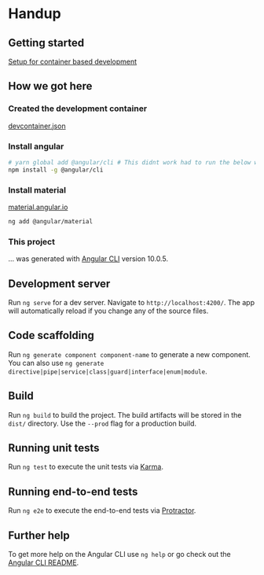 # Handup

## Getting started

[Setup for container based development](https://code.visualstudio.com/docs/remote/containers-tutorial)

## How we got here

### Created the development container

[devcontainer.json](.devcontainer/devcontainer.json)

### Install angular

```bash
# yarn global add @angular/cli # This didnt work had to run the below with a --force after
npm install -g @angular/cli
```

### Install material

[material.angular.io](https://material.angular.io/)

```bash
ng add @angular/material
```

### This project

... was generated with [Angular CLI](https://github.com/angular/angular-cli) version 10.0.5.

## Development server

Run `ng serve` for a dev server. Navigate to `http://localhost:4200/`. The app will automatically reload if you change any of the source files.

## Code scaffolding

Run `ng generate component component-name` to generate a new component. You can also use `ng generate directive|pipe|service|class|guard|interface|enum|module`.

## Build

Run `ng build` to build the project. The build artifacts will be stored in the `dist/` directory. Use the `--prod` flag for a production build.

## Running unit tests

Run `ng test` to execute the unit tests via [Karma](https://karma-runner.github.io).

## Running end-to-end tests

Run `ng e2e` to execute the end-to-end tests via [Protractor](http://www.protractortest.org/).

## Further help

To get more help on the Angular CLI use `ng help` or go check out the [Angular CLI README](https://github.com/angular/angular-cli/blob/master/README.md).

